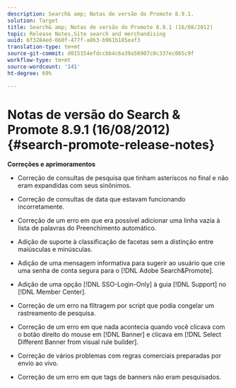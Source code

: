 ```yaml
---
description: Search& amp; Notas de versão do Promote 8.9.1.
solution: Target
title: Search& amp; Notas de versão do Promote 8.9.1 (16/08/2012)
topic: Release Notes,Site search and merchandising
uuid: 6f3284ed-660f-477f-a863-b961b185eaf3
translation-type: tm+mt
source-git-commit: d015154efdccbb4c6a39a56907c0c337ec065c9f
workflow-type: tm+mt
source-wordcount: '141'
ht-degree: 69%

---
```



# Notas de versão do Search &amp; Promote 8.9.1 (16/08/2012){#search-promote-release-notes}

**Correções e aprimoramentos**

* Correção de consultas de pesquisa que tinham asteriscos no final e não eram expandidas com seus sinônimos.
* Correção de consultas de data que estavam funcionando incorretamente.
* Correção de um erro em que era possível adicionar uma linha vazia à lista de palavras do Preenchimento automático.
* Adição de suporte à classificação de facetas sem a distinção entre maiúsculas e minúsculas.
* Adição de uma mensagem informativa para sugerir ao usuário que crie uma senha de conta segura para o [!DNL Adobe Search&Promote].
* Adição de uma opção [!DNL SSO-Login-Only] à guia [!DNL Support] no [!DNL Member Center].

* Correção de um erro na filtragem por script que podia congelar um rastreamento de pesquisa.
* Correção de um erro em que nada acontecia quando você clicava com o botão direito do mouse em [!DNL Banner] e clicava em [!DNL Select Different Banner from visual rule builder].

* Correção de vários problemas com regras comerciais preparadas por envio ao vivo.
* Correção de um erro em que tags de banners não eram pesquisados.

